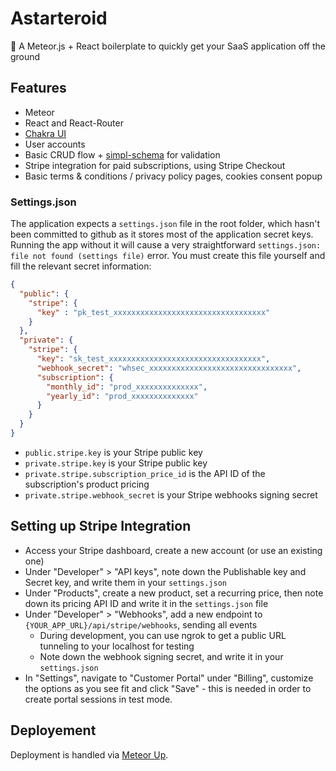 # Astarteroid
🌠 A Meteor.js + React boilerplate to quickly get your SaaS application off the ground

## Features
- Meteor
- React and React-Router
- [Chakra UI](https://chakra-ui.com/)
- User accounts
- Basic CRUD flow + [simpl-schema](https://www.npmjs.com/package/simpl-schema) for validation
- Stripe integration for paid subscriptions, using Stripe Checkout
- Basic terms & conditions / privacy policy pages, cookies consent popup

### Settings.json
The application expects a `settings.json` file in the root folder, which hasn't been committed to github as it stores most of the application secret keys. Running the app without it will cause a very straightforward `settings.json: file not found (settings file)` error. You must create this file yourself and fill the relevant secret information:
```json
{
  "public": {
    "stripe": {
      "key" : "pk_test_xxxxxxxxxxxxxxxxxxxxxxxxxxxxxxxxxx"
    } 
  },
  "private": {
    "stripe": {
      "key": "sk_test_xxxxxxxxxxxxxxxxxxxxxxxxxxxxxxxxxx",
      "webhook_secret": "whsec_xxxxxxxxxxxxxxxxxxxxxxxxxxxxxxxx",
      "subscription": {
        "monthly_id": "prod_xxxxxxxxxxxxxx",
        "yearly_id": "prod_xxxxxxxxxxxxxx"
      }
    }
  }
}
```
- `public.stripe.key` is your Stripe public key
- `private.stripe.key` is your Stripe public key
- `private.stripe.subscription_price_id` is the API ID of the subscription's product pricing
- `private.stripe.webhook_secret` is your Stripe webhooks signing secret

## Setting up Stripe Integration
- Access your Stripe dashboard, create a new account (or use an existing one)
- Under "Developer" > "API keys", note down the Publishable key and Secret key, and write them in your `settings.json`
- Under "Products", create a new product, set a recurring price, then note down its pricing API ID and write it in the `settings.json` file 
- Under "Developer" > "Webhooks", add a new endpoint to `{YOUR_APP_URL}/api/stripe/webhooks`, sending all events
  - During development, you can use ngrok to get a public URL tunneling to your localhost for testing
  - Note down the webhook signing secret, and write it in your `settings.json`
- In "Settings", navigate to "Customer Portal" under "Billing", customize the options as you see fit and click "Save" - this is needed in order to create portal sessions in test mode.

## Deployement
Deployment is handled via [Meteor Up](http://meteor-up.com/). 